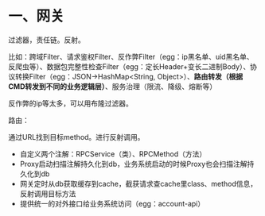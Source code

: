 # 一、网关

过滤器，责任链。反射。

比如：跨域Filter、请求鉴权Filter、反作弊Filter（egg：ip黑名单、uid黑名单、反爬虫等）、数据包完整性检查Filter（egg：定长Header+变长二进制Body）、协议转换Filter（egg：JSON->HashMap<String, Object>）、**路由转发（根据CMD转发到不同的业务逻辑层）**、服务治理（限流、降级、熔断等）

反作弊的ip等太多，可以用布隆过滤器。

路由：

通过URL找到目标method。进行反射调用。

- 自定义两个注解：RPCService（类）、RPCMethod（方法）
- Proxy启动扫描注解持久化到db，业务系统启动的时候Proxy也会扫描注解持久化到db
- 网关定时从db获取缓存到cache，截获请求查cache里class、method信息，反射调用目标方法
- 提供统一的对外接口给业务系统访问（egg：account-api）